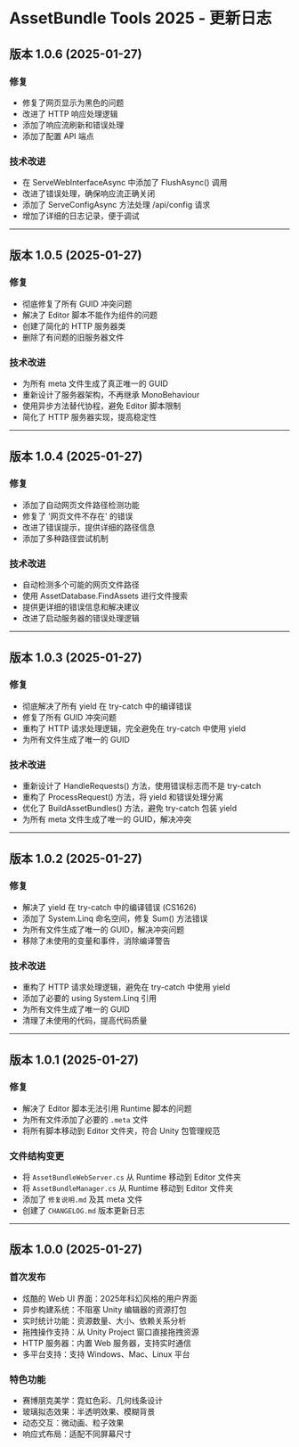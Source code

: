 # AssetBundle Tools 2025 - 更新日志

## 版本 1.0.6 (2025-01-27)

### 修复
- 修复了网页显示为黑色的问题
- 改进了 HTTP 响应处理逻辑
- 添加了响应流刷新和错误处理
- 添加了配置 API 端点

### 技术改进
- 在 ServeWebInterfaceAsync 中添加了 FlushAsync() 调用
- 改进了错误处理，确保响应流正确关闭
- 添加了 ServeConfigAsync 方法处理 /api/config 请求
- 增加了详细的日志记录，便于调试

---

## 版本 1.0.5 (2025-01-27)

### 修复
- 彻底修复了所有 GUID 冲突问题
- 解决了 Editor 脚本不能作为组件的问题
- 创建了简化的 HTTP 服务器类
- 删除了有问题的旧服务器文件

### 技术改进
- 为所有 meta 文件生成了真正唯一的 GUID
- 重新设计了服务器架构，不再继承 MonoBehaviour
- 使用异步方法替代协程，避免 Editor 脚本限制
- 简化了 HTTP 服务器实现，提高稳定性

---

## 版本 1.0.4 (2025-01-27)

### 修复
- 添加了自动网页文件路径检测功能
- 修复了 '网页文件不存在' 的错误
- 改进了错误提示，提供详细的路径信息
- 添加了多种路径尝试机制

### 技术改进
- 自动检测多个可能的网页文件路径
- 使用 AssetDatabase.FindAssets 进行文件搜索
- 提供更详细的错误信息和解决建议
- 改进了启动服务器的错误处理逻辑

---

## 版本 1.0.3 (2025-01-27)

### 修复
- 彻底解决了所有 yield 在 try-catch 中的编译错误
- 修复了所有 GUID 冲突问题
- 重构了 HTTP 请求处理逻辑，完全避免在 try-catch 中使用 yield
- 为所有文件生成了唯一的 GUID

### 技术改进
- 重新设计了 HandleRequests() 方法，使用错误标志而不是 try-catch
- 重构了 ProcessRequest() 方法，将 yield 和错误处理分离
- 优化了 BuildAssetBundles() 方法，避免 try-catch 包装 yield
- 为所有 meta 文件生成了唯一的 GUID，解决冲突

---

## 版本 1.0.2 (2025-01-27)

### 修复
- 解决了 yield 在 try-catch 中的编译错误 (CS1626)
- 添加了 System.Linq 命名空间，修复 Sum() 方法错误
- 为所有文件生成了唯一的 GUID，解决冲突问题
- 移除了未使用的变量和事件，消除编译警告

### 技术改进
- 重构了 HTTP 请求处理逻辑，避免在 try-catch 中使用 yield
- 添加了必要的 using System.Linq 引用
- 为所有文件生成了唯一的 GUID
- 清理了未使用的代码，提高代码质量

---

## 版本 1.0.1 (2025-01-27)

### 修复
- 解决了 Editor 脚本无法引用 Runtime 脚本的问题
- 为所有文件添加了必要的 `.meta` 文件
- 将所有脚本移动到 Editor 文件夹，符合 Unity 包管理规范

### 文件结构变更
- 将 `AssetBundleWebServer.cs` 从 Runtime 移动到 Editor 文件夹
- 将 `AssetBundleManager.cs` 从 Runtime 移动到 Editor 文件夹
- 添加了 `修复说明.md` 及其 meta 文件
- 创建了 `CHANGELOG.md` 版本更新日志

---

## 版本 1.0.0 (2025-01-27)

### 首次发布
- 炫酷的 Web UI 界面：2025年科幻风格的用户界面
- 异步构建系统：不阻塞 Unity 编辑器的资源打包
- 实时统计功能：资源数量、大小、依赖关系分析
- 拖拽操作支持：从 Unity Project 窗口直接拖拽资源
- HTTP 服务器：内置 Web 服务器，支持实时通信
- 多平台支持：支持 Windows、Mac、Linux 平台

### 特色功能
- 赛博朋克美学：霓虹色彩、几何线条设计
- 玻璃拟态效果：半透明效果、模糊背景
- 动态交互：微动画、粒子效果
- 响应式布局：适配不同屏幕尺寸
